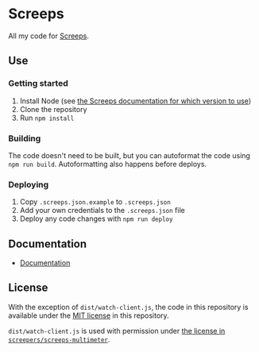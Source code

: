 # Screeps

All my code for [Screeps](http://screeps.com).

## Use

### Getting started

1. Install Node (see [the Screeps documentation for which version to use](https://docs.screeps.com/architecture.html))
1. Clone the repository
1. Run `npm install`

### Building

The code doesn't need to be built, but you can autoformat the code using `npm run build`. Autoformatting also happens before deploys.

### Deploying

1. Copy `.screeps.json.example` to `.screeps.json`
1. Add your own credentials to the `.screeps.json` file
1. Deploy any code changes with `npm run deploy`

## Documentation

* [Documentation](docs/README.md)

## License

With the exception of `dist/watch-client.js`, the code in this repository is available under the [MIT license](LICENSE.md) in this repository.

`dist/watch-client.js` is used with permission under [the license in `screepers/screeps-multimeter`](https://github.com/screepers/screeps-multimeter/blob/3acc45e2c0ca3c2f4bddd0dc795daa05e03fe01b/LICENSE).
